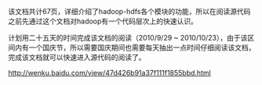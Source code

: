 该文档共计67页，详细介绍了hadoop-hdfs各个模块的功能，所以在阅读源代码之前先通过这个文档对hadoop有一个代码层次上的快速认识。

计划用二十五天的时间完成该文档的阅读（2010/9/29  ~ 2010/10/23），由于该区间内有一个国庆节，所以需要国庆期间也需要每天抽出一点时间仔细阅读该文档，完成该文档就可以快速进入源代码的阅读了。

http://wenku.baidu.com/view/47d426b91a37f111f1855bbd.html